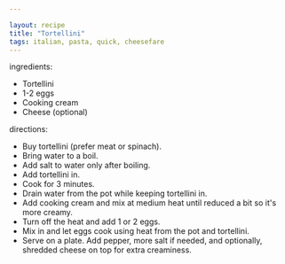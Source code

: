 ```yaml
---

layout: recipe
title: "Tortellini"
tags: italian, pasta, quick, cheesefare
---
```


ingredients:
- Tortellini
- 1-2 eggs
- Cooking cream
- Cheese (optional)

directions:
- Buy tortellini (prefer meat or spinach).
- Bring water to a boil.
- Add salt to water only after boiling.
- Add tortellini in.
- Cook for 3 minutes.
- Drain water from the pot while keeping tortellini in.
- Add cooking cream and mix at medium heat until reduced a bit so it's more creamy.
- Turn off the heat and add 1 or 2 eggs.
- Mix in and let eggs cook using heat from the pot and tortellini.
- Serve on a plate. Add pepper, more salt if needed, and optionally, shredded cheese on top for extra creaminess.
